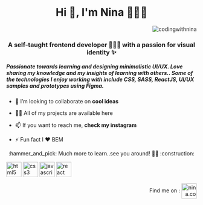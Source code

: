 <h1 align="center">Hi 👋, I'm Nina 👩🏻‍💻</h1> <p align="right"> <img src="https://komarev.com/ghpvc/?username=codingwithnina" alt="codingwithnina" /> </p>
<h3 align="center">A self-taught frontend developer 🧙🏻‍♂️ with a passion for visual identity ✨</h3>

<h5> Passionate towards learning and designing minimalistic UI/UX. Love sharing my knowledge and my insights of learning with others.. Some of the technologies I enjoy working with include CSS, SASS, ReactJS, UI/UX samples and prototypes using Figma.</h5>

- 👯 I’m looking to collaborate on **cool ideas**

- 👨‍💻 All of my projects are available here

- 📫 If you want to reach me, **check my instagram**

- ⚡ Fun fact I :heart: BEM


<p align="center">
:hammer_and_pick:  
Much more to learn..see you around!  👋🏻
:construction:
</p>

<p align="left">
  <img src="https://image.flaticon.com/icons/svg/919/919827.svg" alt="html5" width="40" height="40"/> 
  <img src="https://image.flaticon.com/icons/svg/919/919826.svg" alt="css3" width="40" height="40"/> 
  <img src="https://cdn-icons-png.flaticon.com/512/541/541509.png" alt="javascript" width="40" height="40"/>
  <img src="https://image.flaticon.com/icons/png/512/1183/1183672.png" alt="react" width="40" height="40"/> 
</p>
<p align="right">
 Find me on :
<a href="https://instagram.com/nina.codes" target="blank">
  <img align="center" src="https://cdn.jsdelivr.net/npm/simple-icons@3.0.1/icons/instagram.svg" alt="nina.codes" height="40" width="40" />
  </a>
</p>
